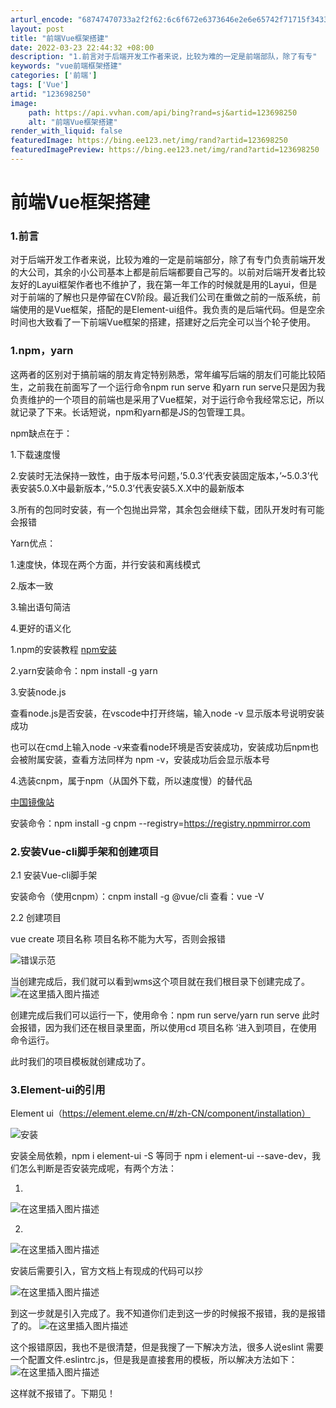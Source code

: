 ```yaml
---
arturl_encode: "68747470733a2f2f62:6c6f672e6373646e2e6e65742f71715f34333433343932392f:61727469636c652f64657461696c732f313233363938323530"
layout: post
title: "前端Vue框架搭建"
date: 2022-03-23 22:44:32 +08:00
description: "1.前言对于后端开发工作者来说，比较为难的一定是前端部队，除了有专"
keywords: "vue前端框架搭建"
categories: ['前端']
tags: ['Vue']
artid: "123698250"
image:
    path: https://api.vvhan.com/api/bing?rand=sj&artid=123698250
    alt: "前端Vue框架搭建"
render_with_liquid: false
featuredImage: https://bing.ee123.net/img/rand?artid=123698250
featuredImagePreview: https://bing.ee123.net/img/rand?artid=123698250
---
```


# 前端Vue框架搭建

### 1.前言

对于后端开发工作者来说，比较为难的一定是前端部分，除了有专门负责前端开发的大公司，其余的小公司基本上都是前后端都要自己写的。以前对后端开发者比较友好的Layui框架作者也不维护了，我在第一年工作的时候就是用的Layui，但是对于前端的了解也只是停留在CV阶段。最近我们公司在重做之前的一版系统，前端使用的是Vue框架，搭配的是Element-ui组件。我负责的是后端代码。但是空余时间也大致看了一下前端Vue框架的搭建，搭建好之后完全可以当个轮子使用。

### 1.npm，yarn

这两者的区别对于搞前端的朋友肯定特别熟悉，常年编写后端的朋友们可能比较陌生，之前我在前面写了一个运行命令npm run serve 和yarn run serve只是因为我负责维护的一个项目的前端也是采用了Vue框架，对于运行命令我经常忘记，所以就记录了下来。长话短说，npm和yarn都是JS的包管理工具。
  
npm缺点在于：
  
1.下载速度慢
  
2.安装时无法保持一致性，由于版本号问题，’5.0.3’代表安装固定版本，’~5.0.3’代表安装5.0.X中最新版本，’^5.0.3’代表安装5.X.X中的最新版本
  
3.所有的包同时安装，有一个包抛出异常，其余包会继续下载，团队开发时有可能会报错
  
Yarn优点：
  
1.速度快，体现在两个方面，并行安装和离线模式
  
2.版本一致
  
3.输出语句简洁
  
4.更好的语义化
  
1.npm的安装教程
[npm安装](https://blog.csdn.net/chen_junfeng/article/details/110422090)
  
2.yarn安装命令：npm install -g yarn
  
3.安装node.js
  
查看node.js是否安装，在vscode中打开终端，输入node -v 显示版本号说明安装成功
  
也可以在cmd上输入node -v来查看node环境是否安装成功，安装成功后npm也会被附属安装，查看方法同样为 npm -v，安装成功后会显示版本号
  
4.选装cnpm，属于npm（从国外下载，所以速度慢）的替代品
  
[中国镜像站](https://www.npmmirror.com/)
  
安装命令：npm install -g cnpm --registry=https://registry.npmmirror.com

### 2.安装Vue-cli脚手架和创建项目

2.1 安装Vue-cli脚手架
  
安装命令（使用cnpm）：cnpm install -g @vue/cli 查看：vue -V
  
2.2 创建项目
  
vue create 项目名称 项目名称不能为大写，否则会报错
  
![错误示范](https://i-blog.csdnimg.cn/blog_migrate/7686bc644ff31673e92030187a79bb5b.png)
  
当创建完成后，我们就可以看到wms这个项目就在我们根目录下创建完成了。
![在这里插入图片描述](https://i-blog.csdnimg.cn/blog_migrate/e3f5bbcd96a198a47688741f16d9d281.png)
  
创建完成后我们可以运行一下，使用命令：npm run serve/yarn run serve 此时会报错，因为我们还在根目录里面，所以使用cd 项目名称 ‘进入到项目，在使用命令运行。
  
此时我们的项目模板就创建成功了。

### 3.Element-ui的引用

Element ui（https://element.eleme.cn/#/zh-CN/component/installation）
  
![安装](https://i-blog.csdnimg.cn/blog_migrate/ad641e8c838141cd22dcbf7984ee85a1.png)
  
安装全局依赖，npm i element-ui -S 等同于 npm i element-ui --save-dev，我们怎么判断是否安装完成呢，有两个方法：
  
1.
![在这里插入图片描述](https://i-blog.csdnimg.cn/blog_migrate/95a49232582c6569f52239ff32a41696.png)
  
2.
![在这里插入图片描述](https://i-blog.csdnimg.cn/blog_migrate/8c9a7a1727634db3d5eb208e9b5f6f02.png)
  
安装后需要引入，官方文档上有现成的代码可以抄
  
![在这里插入图片描述](https://i-blog.csdnimg.cn/blog_migrate/b60556989712823f8a28710b17b0fbda.png)
  
到这一步就是引入完成了。我不知道你们走到这一步的时候报不报错，我的是报错了的。
![在这里插入图片描述](https://i-blog.csdnimg.cn/blog_migrate/eeb874651951db2f5e2ef1dc91c3c354.png)
  
这个报错原因，我也不是很清楚，但是我搜了一下解决方法，很多人说eslint 需要一个配置文件.eslintrc.js，但是我是直接套用的模板，所以解决方法如下：
![在这里插入图片描述](https://i-blog.csdnimg.cn/blog_migrate/d9bcbfceb4e73eaa9659f9580fcf1845.png)
  
这样就不报错了。下期见！